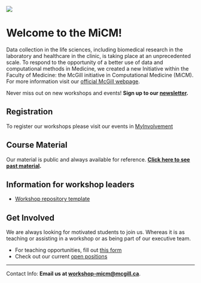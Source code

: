 
![](https://user-images.githubusercontent.com/58442767/204903856-48c6178b-d553-416a-ad93-b864f48d73e7.png) 

# Welcome to the MiCM!

Data collection in the life sciences, including biomedical research in the laboratory and healthcare in the clinic, is taking place at an unprecedented scale. To respond to the opportunity of a better use of data and computational methods in Medicine, we created a new Initiative within the Faculty of Medicine: the McGill initiative in Computational Medicine (MiCM).
For more information visit our [official McGill webpage](https://www.mcgill.ca/micm/).

Never miss out on new workshops and events! **Sign up to our [newsletter](https://forms.gle/ShT3Yab18aCu1PQP8).**

## Registration
To register our workshops please visit our events in [MyInvolvement](https://involvement.mcgill.ca/organization/micm)

## Course Material
Our material is public and always available for reference. **[Click here to see past material](https://mcgill-micm.github.io/MicM-Mcgill/).**

## Information for workshop leaders

* [Workshop repository template](https://mcgill-micm.github.io/Workshop_Template/) 

## Get Involved  
We are always looking for motivated students to join us. Whereas it is as teaching or assisting in a workshop or as being part of our executive team.

* For teaching opportunities, fill out [this form](https://mcusercontent.com/96c33ccd875824868ab5f97d1/files/ccc1343e-d314-022d-a33c-fc5e38fe31de/MiCM_Employment_application_form_Winter_2023.pdf)
* Check out our current [open positions](https://www.mcgill.ca/micm/job-opportunities)

---  
Contact Info: **Email us at workshop-micm@mcgill.ca**.
